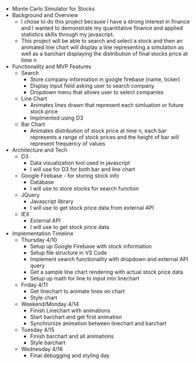 * Monte Carlo Simulator for Stocks
* Background and Overview
    * I chose to do this project because I have a strong interest in finance and I wanted to demonstrate my quantitative finance and applied statistics skills through my javascript.
    * This project will be able to search and select a stock and then an animated line chart will display a line representing a simulation as well as a barchart displaying the distribution of final stocks price at time n
* Functionality and MVP Features
    * Search
        * Store company information in google firebase (name, ticker)
        * Display input field asking user to search company
        * Dropdown menu that allows user to select companies
    * Line Chart
        * Animates lines drawn that represent each simluation or future stock price
        * Implmented using D3
    * Bar Chart
        * Animates distribution of stock price at time n, each bar represents a range of stock prices and the height of bar will represent frequency of values
* Architecture and Tech
    * D3
        * Data visualization tool used in javascript
        * I will use for D3 for both bar and line chart
    * Google Firebase - for storing stock info
        * Database
        * I will use to store stocks for search function
    * JQuery
        * Javascript library
        * I will use to get stock price data from external API
    * IEX 
        * External API
        * I will use to get stock price data
* Implementation Timeline
    * Thursday 4/10
        * Setup up Google Firebase with stock information
        * Setup file structure in VS Code
        * Implement search functionality with dropdown and external API query
        * Get a sample line chart rendering with actual stock price data
        * Setup up math for line to input into linechart
    * Friday 4/11
        * Get linechart to animate lines on chart
        * Style chart
    * Weekend/Monday 4/14
        * Finish Linechart with animations
        * Start barchart and get first animation
        * Synchronize animation between linechart and barchart
    * Tuesday 4/15
        * Finish barchart and all animations
        * Style barchart
    * Wednesday 4/16
        * Final debugging and styling day
        